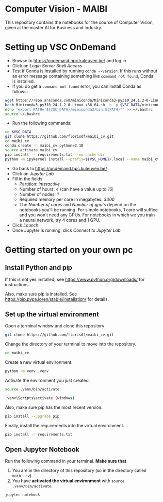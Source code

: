 # Computer Vision - MAIBI

This repository contains the notebooks for the course of Computer Vision, given 
at the master AI for Business and Industry.

# Setting up VSC OnDemand

- Browse to <https://ondemand.hpc.kuleuven.be/> and log in
- Click on *Login Server Shell Access*
- Test if Conda is installed by running `conda --version`. If this runs without an error message containing something like `command not found`, Conda is installed.
- If you do get a `command not found` error, you can install Conda as follows:

```bash
wget https://repo.anaconda.com/miniconda/Miniconda3-py310_24.1.2-0-Linux-x86_64.sh
bash Miniconda3-py310_24.1.2-0-Linux-x86_64.sh -b -p $VSC_DATA/miniconda3
echo 'export PATH="${VSC_DATA}/miniconda3/bin:${PATH}"' >> ~/.bashrc
source ~/.bashrc
```

- Run the following commands:

```bash
cd $VSC_DATA
git clone https://github.com/florisdf/maibi_cv.git
cd maibi_cv
conda create -n maibi_cv python=3.10
source activate maibi_cv
pip install -r requirements.txt --no-cache-dir
python -m ipykernel install --prefix=${VSC_HOME}/.local --name maibi_cv
```

- Go back to <https://ondemand.hpc.kuleuven.be/>
- Click on *Jupyter Lab*
- Fill in the fields:
    - Partition: *interactive*
    - Number of hours: *4* (can have a value up to *16*)
    - Number of nodes: *1*
    - Required memory per core in megabytes: *3400*
    - The *Number of cores* and *Number of gpu's* depend on the notebooks you'll be running. For simple notebooks, 1 core will suffice and you won't need any GPUs. For notebooks in which we you train a neural network, try 4 cores and 1 GPU.
- Click *Launch*
- Once Jupyter is running, click *Connect to Jupyter Lab*

# Getting started on your own pc

## Install Python and pip

If this is not yes installed, see <https://www.python.org/downloads/> for
instructions.

Also, make sure pip is installed. See
<https://pip.pypa.io/en/stable/installation/> for details.

## Set up the virtual environment

Open a terminal window and clone this repository

```bash
git clone https://github.com/florisdf/maibi_cv.git
```

Change the directory of your terminal to move into the repository.

```bash
cd maibi_cv
```

Create a new virtual environment.

```bash
python -m venv .venv
```

Activate the environment you just created:

```bash
source .venv/bin/activate

.venv\Scripts\activate (windows)
```

Also, make sure pip has the most recent version.

```bash
pip install --upgrade pip
```

Finally, install the requirements into the virtual environment.

```bash
pip install -r requirements.txt
```

## Open Jupyter Notebook

Run the following command in your terminal. **Make sure that**:

1. You are in the directory of this repository (so in the directory called
   `maibi_cv`).
2. You have **activated the virtual environment** with `source .venv/bin/activate`.

```bash
jupyter notebook
```
